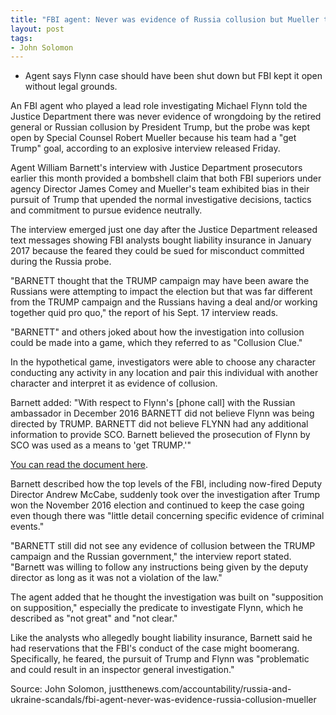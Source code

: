 ```yaml
---
title: "FBI agent: Never was evidence of Russia collusion but Mueller team had 'get Trump' goal"
layout: post
tags:
- John Solomon
---
```


- Agent says Flynn case should have been shut down but FBI kept it open without legal grounds.

An FBI agent who played a lead role investigating Michael Flynn told the Justice Department there was never evidence of wrongdoing by the retired general or Russian collusion by President Trump, but the probe was kept open by Special Counsel Robert Mueller because his team had a "get Trump" goal, according to an explosive interview released Friday.

Agent William Barnett's interview with Justice Department prosecutors earlier this month provided a bombshell claim that both FBI superiors under agency Director James Comey and Mueller's team exhibited bias in their pursuit of Trump that upended the normal investigative decisions, tactics and commitment to pursue evidence neutrally.

The interview emerged just one day after the Justice Department released text messages showing FBI analysts bought liability insurance in January 2017 because the feared they could be sued for misconduct committed during the Russia probe.

"BARNETT thought that the TRUMP campaign may have been aware the Russians were attempting to impact the election but that was far different from the TRUMP campaign and the Russians having a deal and/or working together quid pro quo," the report of his Sept. 17 interview reads.

"BARNETT" and others joked about how the investigation into collusion could be made into a game, which they referred to as "Collusion Clue."

In the hypothetical game, investigators were able to choose any character conducting any activity in any location and pair this individual with another character and interpret it as evidence of collusion.

Barnett added: "With respect to Flynn's [phone call] with the Russian ambassador in December 2016 BARNETT did not believe Flynn was being directed by TRUMP. BARNETT did not believe FLYNN had any additional information to provide SCO. Barnett believed the prosecution of Flynn by SCO was used as a means to 'get TRUMP.'"

[You can read the document here](https://justthenews.com/sites/default/files/2020-09/04518073623.pdf).

Barnett described how the top levels of the FBI, including now-fired Deputy Director Andrew McCabe, suddenly took over the investigation after Trump won the November 2016 election and continued to keep the case going even though there was "little detail concerning specific evidence of criminal events."

"BARNETT still did not see any evidence of collusion between the TRUMP campaign and the Russian government," the interview report stated. "Barnett was willing to follow any instructions being given by the deputy director as long as it was not a violation of the law."

The agent added that he thought the investigation was built on "supposition on supposition," especially the predicate to investigate Flynn, which he described as "not great" and "not clear."

Like the analysts who allegedly bought liability insurance, Barnett said he had reservations that the FBI's conduct of the case might boomerang. Specifically, he feared, the pursuit of Trump and Flynn was "problematic and could result in an inspector general investigation."

Source: John Solomon, justthenews.com/accountability/russia-and-ukraine-scandals/fbi-agent-never-was-evidence-russia-collusion-mueller
